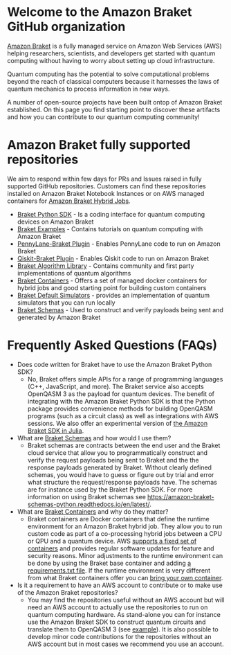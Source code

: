# Welcome to the Amazon Braket GitHub organization
[Amazon Braket](https://aws.amazon.com/braket/) is a fully managed service on Amazon Web Services (AWS) helping researchers, scientists, and developers get started with quantum computing without having to worry about setting up cloud infrastructure. 

Quantum computing has the potential to solve computational problems beyond the reach of classical computers because it harnesses the laws of quantum mechanics to process information in new ways. 

A number of open-source projects have been built ontop of Amazon Braket established. On this page you find starting point to discover these artifacts and how you can contribute to our quantum computing community! 

# Amazon Braket fully supported repositories
We aim to respond within few days for PRs and Issues raised in fully supported GitHub repositories. Customers can find these repositories installed on Amazon Braket Notebook Instances or on AWS managed containers for [Amazon Braket Hybrid Jobs](https://docs.aws.amazon.com/braket/latest/developerguide/braket-jobs-use.html).

* [Braket Python SDK](https://github.com/amazon-braket/amazon-braket-sdk-python) - Is a coding interface for quantum computing devices on Amazon Braket
* [Braket Examples](https://github.com/amazon-braket/amazon-braket-examples) - Contains tutorials on quantum computing with Amazon Braket
* [PennyLane-Braket Plugin](https://github.com/amazon-braket/amazon-braket-pennylane-plugin-python) - Enables PennyLane code to run on Amazon Braket
* [Qiskit-Braket Plugin](https://github.com/qiskit-community/qiskit-braket-provider) - Enables Qiskit code to run on Amazon Braket
* [Braket Algorithm Library](https://github.com/amazon-braket/amazon-braket-algorithm-library/tree/main) - Contains community and first party implementations of quantum algorithms
* [Braket Containers](https://github.com/amazon-braket/amazon-braket-containers/tree/main) - Offers a set of managed docker containers for hybrid jobs and good starting point for building custom containers
* [Braket Default Simulators](https://github.com/amazon-braket/amazon-braket-default-simulator-python) - provides an implementation of quantum simulators that you can run locally
* [Braket Schemas](https://github.com/amazon-braket/amazon-braket-schemas-python) - Used to construct and verify payloads being sent and generated by Amazon Braket

# Frequently Asked Questions (FAQs)
* Does code written for Braket have to use the Amazon Braket Python SDK?
  * No, Braket offers simple APIs for a range of programming languages (C++, JavaScript, and more). The Braket service also accepts OpenQASM 3 as the payload for quantum devices. The benefit of integrating with the Amazon Braket Python SDK is that the Python package provides convenience methods for building OpenQASM programs (such as a circuit class) as well as integrations with AWS sessions. We also offer an experimental version of [the Amazon Braket SDK in Julia](https://github.com/amazon-braket/Braket.jl).
* What are [Braket Schemas](https://github.com/amazon-braket/amazon-braket-schemas-python) and how would I use them?
  * Braket schemas are contracts between the end user and the Braket cloud service that allow you to programmatically construct and verify the request payloads being sent to Braket and the the response payloads generated by Braket. Without clearly defined schemas, you would have to guess or figure out by trial and error what structure the request/response payloads have. The schemas are for instance used by the Braket Python SDK. For more information on using Braket schemas see https://amazon-braket-schemas-python.readthedocs.io/en/latest/.
* What are [Braket Containers](https://github.com/amazon-braket/amazon-braket-containers) and why do they matter? 
    * Braket containers are Docker containers that define the runtime environment for an Amazon Braket hybrid job. They allow you to run custom code as part of a co-processing hybrid jobs between a CPU or QPU and a quantum device. AWS [supports a fixed set of containers](https://docs.aws.amazon.com/braket/latest/developerguide/braket-jobs-script-environment.html) and provides regular software updates for feature and security reasons. Minor adjustments to the runtime environment can be done by using the Braket base container and adding [a requirements.txt file](https://docs.aws.amazon.com/braket/latest/developerguide/braket-hybrid-job-decorator.html#install-python-packages-and-code). If the runtime environment is very different from what Braket containers offer you can [bring your own container](https://docs.aws.amazon.com/braket/latest/developerguide/braket-jobs-byoc.html).
* Is it a requirement to have an AWS account to contribute or to make use of the Amazon Braket repositories?
  * You may find the repositories useful without an AWS account but will need an AWS account to actually use the repositories to run on quantum computing hardware. As stand-alone you can for instance use the Amazon Braket SDK to construct quantum circuits and translate them to OpenQASM 3 (see [example](https://github.com/amazon-braket/amazon-braket-examples/blob/main/examples/braket_features/Getting_Started_with_OpenQASM_on_Braket.ipynb)). It is also possible to develop minor code contributions for the repositories without an AWS account but in most cases we recommend you use an account.